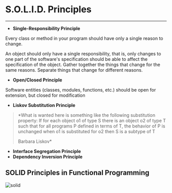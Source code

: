 # S.O.L.I.D. Principles
---
- **Single-Responsibility Principle**

Every class or method in your program should have only a single reason to change.

An object should only have a single responsibility, that is, only changes to one part of the software's specification should be able to affect the specification of the object.
Gather together the things that change for the same reasons. Separate things that change for different reasons.

- **Open/Closed Principle**

Software entities (classes, modules, functions, etc.) should be open for extension, but closed for modification

- **Liskov Substitution Principle**

> *What is wanted here is something like the following substitution property: If for each object o1 of type S there is an object o2 of type T such that for all programs P defined in terms of T, the behavior of P is unchanged when o1 is substituted for o2 then S is a subtype of T
> 
> Barbara Liskov*

- **Interface Segregation Principle**
- **Dependency Inversion Principle**

## SOLID Principles in Functional Programming
![solid](https://user-images.githubusercontent.com/81258448/186962860-bbacd126-d577-4da4-bcdf-5d75f153f7a9.png)
